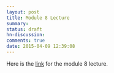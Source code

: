 ```yaml
---
layout: post
title: Module 8 Lecture
summary:
status: draft
hn-discussion:
comments: true
date: 2015-04-09 12:39:08
---
```


Here is the
[link](https://docs.google.com/a/usfca.edu/file/d/0B-5GjaosMAovMGdNQW15N2FFVzg/edit?usp=drivesdk)
for the module 8 lecture.
